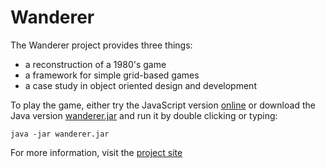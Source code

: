 # Wanderer
The Wanderer project provides three things:

- a reconstruction of a 1980's game
- a framework for simple grid-based games
- a case study in object oriented design and development

To play the game, either try the JavaScript version
[online](https://github.com/csijh/wanderer/raw/master/javascript/index.html)
or download the Java version
[wanderer.jar](https://github.com/csijh/wanderer/raw/master/wanderer.jar)
and run it by double clicking or typing:
```
java -jar wanderer.jar
```

For more information, visit the
[project site](https://csijh.github.io/wanderer/)
